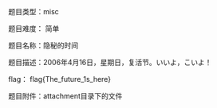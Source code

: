 题目类型：misc

题目难度： 简单

题目名称：隐秘的时间

题目描述：2006年4月16日，星期日，复活节。いいよ，こいよ！

flag： flag{The_future_1s_here}

题目附件：attachment目录下的文件

